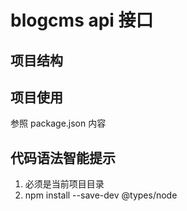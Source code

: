 # blogcms api 接口

## 项目结构

## 项目使用

参照 package.json 内容

## 代码语法智能提示

1. 必须是当前项目目录
2. npm install --save-dev @types/node
